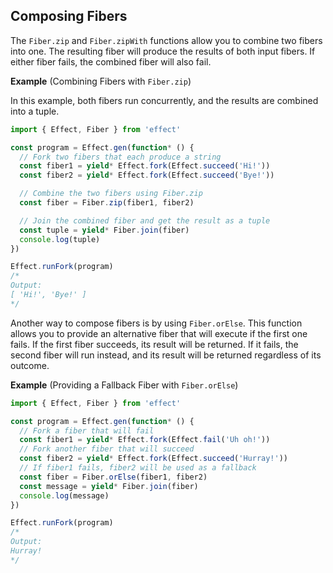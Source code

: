 ## Composing Fibers

The `Fiber.zip` and `Fiber.zipWith` functions allow you to combine two fibers into one. The resulting fiber will produce the results of both input fibers. If either fiber fails, the combined fiber will also fail.

**Example** (Combining Fibers with `Fiber.zip`)

In this example, both fibers run concurrently, and the results are combined into a tuple.

```ts twoslash
import { Effect, Fiber } from 'effect'

const program = Effect.gen(function* () {
  // Fork two fibers that each produce a string
  const fiber1 = yield* Effect.fork(Effect.succeed('Hi!'))
  const fiber2 = yield* Effect.fork(Effect.succeed('Bye!'))

  // Combine the two fibers using Fiber.zip
  const fiber = Fiber.zip(fiber1, fiber2)

  // Join the combined fiber and get the result as a tuple
  const tuple = yield* Fiber.join(fiber)
  console.log(tuple)
})

Effect.runFork(program)
/*
Output:
[ 'Hi!', 'Bye!' ]
*/
```

Another way to compose fibers is by using `Fiber.orElse`. This function allows you to provide an alternative fiber that will execute if the first one fails. If the first fiber succeeds, its result will be returned. If it fails, the second fiber will run instead, and its result will be returned regardless of its outcome.

**Example** (Providing a Fallback Fiber with `Fiber.orElse`)

```ts twoslash
import { Effect, Fiber } from 'effect'

const program = Effect.gen(function* () {
  // Fork a fiber that will fail
  const fiber1 = yield* Effect.fork(Effect.fail('Uh oh!'))
  // Fork another fiber that will succeed
  const fiber2 = yield* Effect.fork(Effect.succeed('Hurray!'))
  // If fiber1 fails, fiber2 will be used as a fallback
  const fiber = Fiber.orElse(fiber1, fiber2)
  const message = yield* Fiber.join(fiber)
  console.log(message)
})

Effect.runFork(program)
/*
Output:
Hurray!
*/
```
